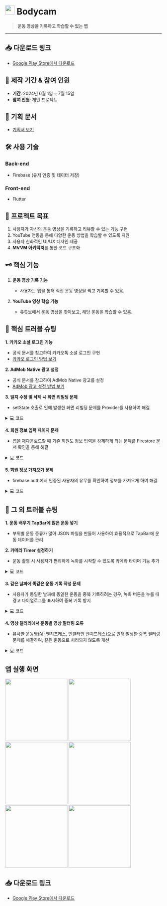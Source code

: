 # <img src="https://github.com/user-attachments/assets/bodycam-logo" width="30 " height="30"> Bodycam

> **운동 영상을 기록하고 학습할 수 있는 앱**

---

## 📥 **다운로드 링크**

- [Google Play Store에서 다운로드](https://play.google.com/store/apps/details?id=com.junhajeonghoon.bodycam&pli=1)

## 📅 **제작 기간 & 참여 인원**
- **기간**: 2024년 6월 1일 ~ 7월 15일
- **참여 인원**: 개인 프로젝트

## 📜 **기획 문서**
- [기획서 보기](https://docs.google.com/presentation/d/your-plan-link)

## 🛠 **사용 기술**

### Back-end
- Firebase (유저 인증 및 데이터 저장)

### Front-end
- Flutter

## 🎯 **프로젝트 목표**

1. 사용자가 자신의 운동 영상을 기록하고 리뷰할 수 있는 기능 구현
2. YouTube 연동을 통해 다양한 운동 방법을 학습할 수 있도록 지원
3. 사용자 친화적인 UI/UX 디자인 제공
4. **MVVM 아키텍처**를 통한 코드 구조화

## 🗝 **핵심 기능**

1. **운동 영상 기록 기능**  
   - 사용자는 앱을 통해 직접 운동 영상을 찍고 기록할 수 있음.
   
2. **YouTube 영상 학습 기능**  
   - 유튜브에서 운동 영상을 찾아보고, 해당 운동을 학습할 수 있음.

## 🚧 **핵심 트러블 슈팅**

**1. 카카오 소셜 로그인 기능**
   - 공식 문서를 참고하여 카카오톡 소셜 로그인 구현  
   - [카카오 로그인 방법 보기](https://velog.io/@gwi060722/Flutter-%EC%B9%B4%EC%B9%B4%EC%98%A4%ED%86%A1-%EB%A1%9C%EA%B7%B8%EC%9D%B8-%EB%B0%A9%EB%B2%95)

**2. AdMob Native 광고 설정**
   - 공식 문서를 참고하여 AdMob Native 광고를 설정  
   - [AdMob 광고 설정 방법 보기](https://velog.io/@gwi060722/%EC%9A%B4%EB%8F%99%EC%9D%BC%EC%A7%80-%EC%95%B1-%EB%A7%8C%EB%93%A4%EA%B8%B0Native-%EA%B4%91%EA%B3%A0)

**3. 일지 수정 및 삭제 시 화면 리빌딩 문제**
   - setState 호출로 인해 발생한 화면 리빌딩 문제를 Provider를 사용하여 해결
<details>
<summary>💻 코드</summary>
<div markdown="1">
   
```dart
if (isConfirmed == true) {
      final viewModel = Provider.of<DiaryViewModel>(context, listen: false);
      String filePath = await viewModel.getFilePathForDate(
          widget.selectedDate, widget.workout);
      File(filePath).deleteSync();
      viewModel.updateMarkedDateMap();
      Navigator.of(context).pop(true); // 삭제 후 true 반환
    }
  } 
```
설명: 
1. 조건문: `isConfirmed`가 `true`인 경우에만 코드 블록이 실행됩니다. 이는 사용자가 삭제를 확인했음을 의미합니다.
2. `ViewModel` 접근: `Provider`를 사용하여 `DiaryViewModel` 인스턴스를 가져옵니다. `listen: false`로 설정하여 이 위젯이 `ViewModel`의 변화에 반응하지 않도록 합니다. 이는 삭제 작업을 수행할 때 UI 업데이트가 필요하지 않기 때문입니다.
3. 파일 경로 가져오기: `getFilePathForDate` 메서드를 호출하여 선택된 날짜와 운동에 해당하는 파일의 경로를 비동기적으로 가져옵니다.
4. 파일 삭제: 가져온 파일 경로를 사용하여 해당 파일을 동기적으로 삭제합니다. `deleteSync()` 메서드는 파일을 즉시 삭제합니다.
5. 날짜 맵 업데이트: `updateMarkedDateMap` 메서드를 호출하여 삭제된 파일에 대한 정보를 업데이트합니다. 이는 사용자 인터페이스에 반영될 수 있도록 합니다.
6. 화면 닫기: `Navigator.of(context).pop(true)`를 호출하여 현재 화면을 닫고, true 값을 반환하여 삭제 작업이 성공적으로 완료되었음을 알립니다.
</div>
</details>




**4. 회원 정보 입력 페이지 문제**
   - 앱을 재다운로드할 때 기존 회원도 정보 입력을 강제하게 되는 문제를 Firestore 문서 확인을 통해 해결  
<details>
<summary>💻 코드</summary>
<div markdown="1">
   
```dart
  static Future<void> signInWithGoogleAndNavigate(BuildContext context) async {
    try {
      await GoogleLogin.signInWithGoogle(context);
      // 구글 로그인 후 Firestore에서 문서 확인
      await checkFirestoreDocumentAndNavigate(context);
    } catch (e) {
    }
  }

  static Future<void> signInWithKakaoAndNavigate(BuildContext context) async {
    try {
      bool loginSuccess = await kakao.KakaoLogin().login();
      if (loginSuccess) {
        // 카카오 로그인 후 Firestore에서 문서 확인
        await checkFirestoreDocumentAndNavigate(context);
      }
    } catch (e) {
    }
  }

  static Future<void> checkFirestoreDocumentAndNavigate(BuildContext context) async {
    try {
      final user = FirebaseAuth.instance.currentUser;
      if (user != null) {
        // Firestore에서 해당 사용자의 문서를 가져옵니다.
        final docSnapshot = await FirebaseFirestore.instance.collection('users').doc(user.uid).get();

        if (docSnapshot.exists) {
          Navigator.of(context).pop();
          // 예를 들어 다른 화면으로 이동하도록 처리할 수 있습니다.
        } else {
          // 문서가 존재하지 않는 경우 MultiSectionForm 화면으로 이동
          Navigator.push(
            context,
            MaterialPageRoute(builder: (context) => MultiSectionForm()),
          );
        }
      } else {
      }
    } catch (e) {
    }
  }
}
```
설명: 
1. `signInWithGoogleAndNavigate`: 구글 소셜 로그인을 처리한 후, Firestore에서 해당 사용자의 데이터를 확인하여 기존 사용자라면 홈 화면으로, 신규 사용자라면 정보 입력 화면으로 이동시킵니다.\
2. `signInWithKakaoAndNavigate`: 카카오 로그인 성공 후, 동일하게 Firestore에서 사용자 데이터를 확인하여 필요한 화면으로 이동시킵니다.
3. `checkFirestoreDocumentAndNavigate`: 로그인 후 Firestore에서 사용자의 문서를 확인하여, 기존 회원인지 여부를 판별합니다. 문서가 존재하면 홈 화면으로, 없으면 정보 입력 화면으로 안내합니다.

</div>
</details>

**5. 회원 정보 가져오기 문제**
   - firebase auth에서 인증된 사용자의 유무를 확인하여 정보를 가져오게 하여 해결
<details>
<summary>💻 코드</summary>
<div markdown="1">

 ```dart
Future<UserModel?> getUserData() async {
    if (user == null) {
      throw Exception('User is not authenticated.');
    }

    try {
      DocumentSnapshot doc = await FirebaseFirestore.instance.collection('users').doc(user!.uid).get();
      if (doc.exists) {
        return UserModel.fromMap(doc.data() as Map<String, dynamic>);
      }
    } catch (e) {
      throw Exception('Error fetching data from Firestore: $e');
    }
    return null;
  }
}
```
설명:
1. 이 코드는 Firebase Firestore에서 로그인된 사용자의 정보를 가져오는 기능을 담당합니다. 인증된 사용자의 문서를 찾아서 해당 데이터를 반환하고, 문제가 발생할 경우 예외 처리를 통해 오류 메시지를 표시합니다.
2. `user`가 인증되지 않은 상태라면 예외를 던져서 사용자 정보가 없음을 알립니다.

</div>
</details>

## 🔧 **그 외 트러블 슈팅**

**1. 운동 배우기 TapBar에 많은 운동 넣기**
   - 부위별 운동 종류가 많아 JSON 파일을 만들어 사용하여 효율적으로 TapBar에 운동 데이터를 관리

**2. 카메라 Timer 설정하기**
   - 운동 촬영 시 사용자가 편리하게 녹화를 시작할 수 있도록 카메라 타이머 기능 추가
<details>
<summary>💻 코드</summary>
<div markdown="1">
   
```dart
  Future<void> _startCountdown() async {
  for (int i = 5; i >= 1; i--) {
    countdown = i; // 카운트다운 값 업데이트
    notifyListeners(); // UI 업데이트
    await Future.delayed(const Duration(seconds: 1)); // 1초 대기
  }

  await _controller!.startVideoRecording(); // 5초 카운트가 끝난 후 녹화 시작
  isRecording = true; // 녹화 상태 변경
  isTimerEnabled = false; // 타이머 모드 종료
  countdown = 5; // 카운트다운 초기화
  notifyListeners(); // UI 업데이트
}
```
설명:
1. 카운트다운 루프: `for (int i = 5; i >= 1; i--)`에서 5부터 1까지 카운트다운을 수행합니다.
2. 카운트 업데이트: `countdown = i;`로 카운트다운 값을 업데이트합니다.
3. UI 업데이트: `notifyListeners();`로 UI를 업데이트하여 카운트다운 표시를 갱신합니다.
4. 1초 대기: `await Future.delayed(const Duration(seconds: 1));`로 1초씩 대기하여 카운트다운을 구현합니다.
5. 녹화 시작: 카운트다운이 끝나면 `_controller!.startVideoRecording();`로 비디오 녹화를 시작합니다.
   
 - 따라서, 녹화 버튼이 눌릴 때 `toggleRecording` 메서드에서 `isTimerEnabled`가 `true`일 경우 `_startCountdown` 메서드가 호출되어 이 과정이 실행됩니다.


</div>
</details>

**3. 같은 날짜에 똑같은 운동 기록 작성 문제**
   - 사용자가 동일한 날짜에 동일한 운동을 중복 기록하려는 경우, 녹화 버튼을 누를 때 경고 다이얼로그를 표시하여 중복 기록 방지
<details>
<summary>💻 코드</summary>
<div markdown="1">
   
```dart
    Future<bool> _checkDiaryExists(String exercise, DateTime date) async {
    Directory appDocDir = await getApplicationDocumentsDirectory();
    String diaryPath = '${appDocDir.path}/diaries';

    String searchStr = 'diary_${exercise.toLowerCase()}_${DateFormat('yyyyMMdd').format(date)}';
    try {
      if (await Directory(diaryPath).exists()) {
        List<FileSystemEntity> yearMonthDirectories = Directory(diaryPath).listSync();
        for (FileSystemEntity yearMonthDirectory in yearMonthDirectories) {
          if (yearMonthDirectory is Directory) {
            List<FileSystemEntity> diaryFiles = yearMonthDirectory.listSync();
            for (FileSystemEntity file in diaryFiles) {
              if (file.path.contains(searchStr)) {
                return true;
              }
            }
          }
        }
      }
    } catch (e) {}

    return false;
  } 
```
설명: 
1. 메서드 정의: `_checkDiaryExists` 메서드는 특정 운동과 날짜에 대한 일기 파일이 존재하는지를 확인합니다.
2. 디렉토리 경로 설정: 애플리케이션의 문서 디렉토리를 가져와서, 일기 파일이 저장될 경로를 설정합니다.
3. 파일 이름 생성: `exercise`와 `date`를 기반으로 검색할 파일 이름을 생성합니다. 형식은 `diary_[운동명]_[날짜]`입니다.
4. 디렉토리 존재 확인: 지정한 경로에 일기 디렉토리가 존재하는지 확인합니다.
5. 연도-월 디렉토리 목록 가져오기: 디렉토리 내에 있는 연도-월 디렉토리 목록을 가져옵니다.
6. 파일 존재 확인: 각 연도-월 디렉토리 내의 파일을 확인하며, 생성한 검색 문자열이 포함된 파일이 있는지 확인합니다. 일기가 존재할 경우 
   `true`를 반환합니다.
7. 예외 처리: 예외가 발생할 경우 현재는 무시합니다.
8. 결과 반환: 해당 운동과 날짜에 대한 일기가 존재하지 않으면 `false`를 반환합니다.


</div>
</details>

**4. 영상 갤러리에서 운동별 영상 필터링 오류**
   - 유사한 운동명(예: 벤치프레스, 인클라인 벤치프레스)으로 인해 발생한 중복 필터링 문제를 해결하여, 같은 운동으로 처리되지 않도록 개선
<details>
<summary>💻 코드</summary>
<div markdown="1">
   
```dart
  Future<void> _loadVideoList(String exercise) async {
    Directory appDocDir = await getApplicationDocumentsDirectory();
    String appDocPath = appDocDir.path;
    try {
      Directory videoDirectory = Directory('$appDocPath/videos');
      if (!videoDirectory.existsSync()) {
        videoDirectory.createSync(recursive: true);
      }
      List<FileSystemEntity> files = videoDirectory.listSync(recursive: true);
      videoPaths = files
          .where((file) {
        var fileName = file.path.split('/').last;
        var exerciseNameInFile = fileName.split('-')[0];
        return (exercise == '전체보기' ||
            exerciseNameInFile == exercise) &&
            fileName.endsWith('.mp4');
      })
          .map((file) => file.path)
          .toList();
      notifyListeners();
    } catch (e) {
      // Handle error
    }
  }
```
설명: 
1. `Future<void> _loadVideoList(String exercise)`:

  - 비동기 함수로, 특정 운동에 대한 비디오 목록을 로컬 파일 시스템에서 불러옵니다.
  반환 타입이 `void`이므로, 호출하는 곳에서 반환값을 기대하지 않습니다.
  
2. `Directory appDocDir = await getApplicationDocumentsDirectory();`:
 - `getApplicationDocumentsDirectory()`는 애플리케이션의 문서 디렉토리를 반환하는 함수로, 이는 애플리케이션이 기기에 저장한 데이터를 접근할 수 있는 경로를 가져옵니다.
    이 디렉토리는 일반적으로 앱의 데이터를 안전하게 저장할 수 있는 위치입니다.

3.  비디오 디렉토리 확인 및 생성:

 - `Directory videoDirectory = Directory('$appDocPath/videos');`로 비디오 파일들이 저장된 경로를 정의합니다.
    만약 비디오 디렉토리가 존재하지 않으면 `videoDirectory.createSync(recursive: true);`로 디렉토리를 재귀적으로 생성합니다.

4. 파일 목록 가져오기:
 - `videoDirectory.listSync(recursive: true)`는 지정된 디렉토리 안의 모든 파일을 비동기적으로 가져오는 함수입니다. `recursive: true`는 하위 디렉토리도 포함해서 탐색한다는 뜻입니다.

5. 비디오 파일 필터링:

 - `where` 조건문을 통해 특정 운동과 관련된 파일만 필터링합니다:
 - `file.path.split('/').last:` 파일 경로에서 파일 이름을 추출합니다.
 - `fileName.split('-')[0]:` 파일 이름에서 운동 이름을 추출합니다. 파일 이름은 운동이름-기타정보.mp4 형식인 것으로 보입니다.
 - `exercise == '전체보기': '전체보기'`를 선택했을 경우 모든 비디오 파일을 보여줍니다.
 - `fileName.endsWith('.mp4'):` 파일이 .mp4 확장자일 경우만 선택합니다.

6.  비디오 경로 목록 업데이트:

 - 필터링된 파일들의 경로를 `file.path`로 변환하여 `videoPaths` 리스트에 저장합니다.
 - `notifyListeners()`는 화면을 갱신하기 위한 함수로, 비디오 경로 리스트가 변경되었음을 UI에 알립니다.
   
7. 오류 처리:
 - `try-catch` 블록으로 파일 시스템 접근 시 발생할 수 있는 오류를 잡습니다. 이 블록 안에서 발생한 오류는 적절히 처리됩니다.


</div>
</details>


## **앱 실행 화면**
<img src=""  width="200">
<img src=""  width="200">
<img src=""  width="200">
<img src=""  width="200">
<img src=""  width="200">
<img src=""  width="200">


## 📥 **다운로드 링크**

- [Google Play Store에서 다운로드](https://play.google.com/store/apps/details?id=com.junhajeonghoon.bodycam&pli=1)
